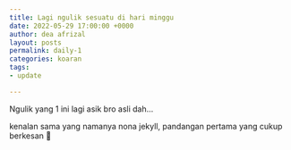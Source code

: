 ```yaml
---
title: Lagi ngulik sesuatu di hari minggu
date: 2022-05-29 17:00:00 +0000
author: dea afrizal
layout: posts
permalink: daily-1
categories: koaran
tags:
- update

---
```

Ngulik yang 1 ini lagi asik bro asli dah...

kenalan sama yang namanya nona jekyll, pandangan pertama yang cukup berkesan 💖
